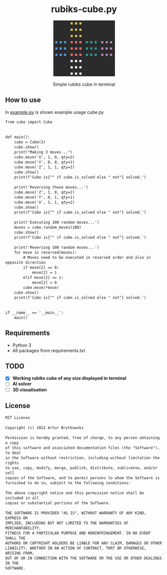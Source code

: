 <h1 align="center">rubiks-cube.py</h1>
<p align="center"><img src='img/cube.png'/></p>
<p  align="center">Simple rubiks cube in terminal</p>

## How to use

In <a href="example.py">example.py</a> is shown example usage cube.py

```
from cube import Cube


def main():
    cube = Cube(3)
    cube.show()
    print("Making 3 moves...")
    cube.move('X', 1, 0, qty=2)
    cube.move('Y', 0, 0, qty=1)
    cube.move('Z', 1, 1, qty=2)
    cube.show()
    print(f'Cube is{"" if cube.is_solved else " not"} solved.')

    print('Reversing these moves...')
    cube.move('Z', 1, 0, qty=2)
    cube.move('Y', 0, 1, qty=1)
    cube.move('X', 1, 1, qty=2)
    cube.show()
    print(f'Cube is{"" if cube.is_solved else " not"} solved.')

    print('Executing 100 random moves...')
    moves = cube.random_moves(100)
    cube.show()
    print(f'Cube is{"" if cube.is_solved else " not"} solved.')

    print('Reversing 100 random moves...')
    for move in reversed(moves):
        # Moves need to be executed in reversed order and also in opposite direction
        if move[2] == 0:
            move[2] = 1
        elif move[2] == 1:
            move[2] = 0
        cube.move(*move)
    cube.show()
    print(f'Cube is{"" if cube.is_solved else " not"} solved.')


if __name__ == '__main__':
    main()
```

## Requirements

- Python 3
- All packages from requirements.txt

## TODO

- [x] **Working rubiks cube of any size displayed in terminal**
- [ ] **AI solver**
- [ ] **3D visualisation**

## License

```
MIT License

Copyright (c) 2022 Artur Brytkowski

Permission is hereby granted, free of charge, to any person obtaining a copy
of this software and associated documentation files (the "Software"), to deal
in the Software without restriction, including without limitation the rights
to use, copy, modify, merge, publish, distribute, sublicense, and/or sell
copies of the Software, and to permit persons to whom the Software is
furnished to do so, subject to the following conditions:

The above copyright notice and this permission notice shall be included in all
copies or substantial portions of the Software.

THE SOFTWARE IS PROVIDED "AS IS", WITHOUT WARRANTY OF ANY KIND, EXPRESS OR
IMPLIED, INCLUDING BUT NOT LIMITED TO THE WARRANTIES OF MERCHANTABILITY,
FITNESS FOR A PARTICULAR PURPOSE AND NONINFRINGEMENT. IN NO EVENT SHALL THE
AUTHORS OR COPYRIGHT HOLDERS BE LIABLE FOR ANY CLAIM, DAMAGES OR OTHER
LIABILITY, WHETHER IN AN ACTION OF CONTRACT, TORT OR OTHERWISE, ARISING FROM,
OUT OF OR IN CONNECTION WITH THE SOFTWARE OR THE USE OR OTHER DEALINGS IN THE
SOFTWARE.
```
